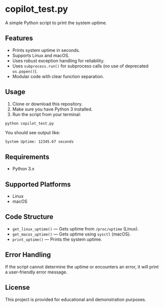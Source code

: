 # copilot_test.py

A simple Python script to print the system uptime.

## Features

- Prints system uptime in seconds.
- Supports Linux and macOS.
- Uses robust exception handling for reliability.
- Uses `subprocess.run()` for subprocess calls (no use of deprecated `os.popen()`).
- Modular code with clear function separation.

## Usage

1. Clone or download this repository.
2. Make sure you have Python 3 installed.
3. Run the script from your terminal:

```bash
python copilot_test.py
```

You should see output like:

```
System Uptime: 12345.67 seconds
```

## Requirements

- Python 3.x

## Supported Platforms

- Linux
- macOS

## Code Structure

- `get_linux_uptime()` — Gets uptime from `/proc/uptime` (Linux).
- `get_macos_uptime()` — Gets uptime using `sysctl` (macOS).
- `print_uptime()` — Prints the system uptime.

## Error Handling

If the script cannot determine the uptime or encounters an error, it will print a user-friendly error message.

## License

This project is provided for educational and demonstration purposes.

